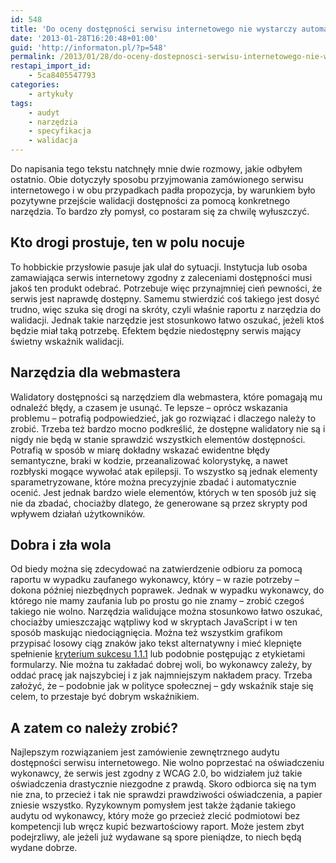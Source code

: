 ```yaml
---
id: 548
title: 'Do oceny dostępności serwisu internetowego nie wystarczy automat'
date: '2013-01-28T16:20:48+01:00'
guid: 'http://informaton.pl/?p=548'
permalink: /2013/01/28/do-oceny-dostepnosci-serwisu-internetowego-nie-wystarczy-automat/
restapi_import_id:
    - 5ca8405547793
categories:
    - artykuły
tags:
    - audyt
    - narzędzia
    - specyfikacja
    - walidacja
---
```


Do napisania tego tekstu natchnęły mnie dwie rozmowy, jakie odbyłem ostatnio. Obie dotyczyły sposobu przyjmowania zamówionego serwisu internetowego i w obu przypadkach padła propozycja, by warunkiem było pozytywne przejście walidacji dostępności za pomocą konkretnego narzędzia. To bardzo zły pomysł, co postaram się za chwilę wyłuszczyć.

## Kto drogi prostuje, ten w polu nocuje

To hobbickie przysłowie pasuje jak ulał do sytuacji. Instytucja lub osoba zamawiająca serwis internetowy zgodny z zaleceniami dostępności musi jakoś ten produkt odebrać. Potrzebuje więc przynajmniej cień pewności, że serwis jest naprawdę dostępny. Samemu stwierdzić coś takiego jest dosyć trudno, więc szuka się drogi na skróty, czyli właśnie raportu z narzędzia do walidacji. Jednak takie narzędzie jest stosunkowo łatwo oszukać, jeżeli ktoś będzie miał taką potrzebę. Efektem będzie niedostępny serwis mający świetny wskaźnik walidacji.

## Narzędzia dla webmastera

Walidatory dostępności są narzędziem dla webmastera, które pomagają mu odnaleźć błędy, a czasem je usunąć. Te lepsze – oprócz wskazania problemu – potrafią podpowiedzieć, jak go rozwiązać i dlaczego należy to zrobić. Trzeba też bardzo mocno podkreślić, że dostępne walidatory nie są i nigdy nie będą w stanie sprawdzić wszystkich elementów dostępności. Potrafią w sposób w miarę dokładny wskazać ewidentne błędy semantyczne, braki w kodzie, przeanalizować kolorystykę, a nawet rozbłyski mogące wywołać atak epilepsji. To wszystko są jednak elementy sparametryzowane, które można precyzyjnie zbadać i automatycznie ocenić. Jest jednak bardzo wiele elementów, których w ten sposób już się nie da zbadać, chociażby dlatego, że generowane są przez skrypty pod wpływem działań użytkowników.

## Dobra i zła wola

Od biedy można się zdecydować na zatwierdzenie odbioru za pomocą raportu w wypadku zaufanego wykonawcy, który – w razie potrzeby – dokona później niezbędnych poprawek. Jednak w wypadku wykonawcy, do którego nie mamy zaufania lub po prostu go nie znamy – zrobić czegoś takiego nie wolno. Narzędzia walidujące można stosunkowo łatwo oszukać, chociażby umieszczając wątpliwy kod w skryptach JavaScript i w ten sposób maskując niedociągnięcia. Można też wszystkim grafikom przypisać losowy ciąg znaków jako tekst alternatywny i mieć klepnięte spełnienie [kryterium sukcesu 1.1.1](http://informaton.pl/?p=19) lub podobnie postępując z etykietami formularzy. Nie można tu zakładać dobrej woli, bo wykonawcy zależy, by oddać pracę jak najszybciej i z jak najmniejszym nakładem pracy. Trzeba założyć, że – podobnie jak w polityce społecznej – gdy wskaźnik staje się celem, to przestaje być dobrym wskaźnikiem.

## A zatem co należy zrobić?

Najlepszym rozwiązaniem jest zamówienie zewnętrznego audytu dostępności serwisu internetowego. Nie wolno poprzestać na oświadczeniu wykonawcy, że serwis jest zgodny z WCAG 2.0, bo widziałem już takie oświadczenia drastycznie niezgodne z prawdą. Skoro odbiorca się na tym nie zna, to przecież i tak nie sprawdzi prawdziwości oświadczenia, a papier zniesie wszystko. Ryzykownym pomysłem jest także żądanie takiego audytu od wykonawcy, który może go przecież zlecić podmiotowi bez kompetencji lub wręcz kupić bezwartościowy raport. Może jestem zbyt podejrzliwy, ale jeżeli już wydawane są spore pieniądze, to niech będą wydane dobrze.
